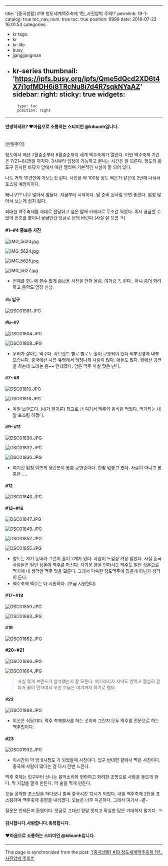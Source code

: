 
---
title: '[중국생활] #19  청도세계맥주축제 1탄_사진압박 주의!!'
permlink: 19-1-
catalog: true
toc_nav_num: true
toc: true
position: 9999
date: 2018-07-22 16:01:54
categories:
- kr
tags:
- kr
- kr-life
- busy
- jjangjjangman
- kr-series
thumbnail: 'https://ipfs.busy.org/ipfs/Qme5dQcd2XD6t4X7j1gfMDH6i8TRcNu8i7d4R7sqkNYaAZ'
sidebar:
    right:
        sticky: true
widgets:
    -
        type: toc
        position: right
---



#### 안녕하세요? ♥마음으로 소통하는 스티미언 @kibumh입니다.
<br>
[반말주의]

청도에서 매년 7월중순부터 8월중순까지
세계 맥주축제가 열린다.
이번 맥주축제 기간은 7/21~8/25일 까지다.
3시부타 입장이 가능하고 끝나는 시간은 잘 모른다.
청도의 황도구 진사탄 바닷가 앞에서 매년 열리며 
기본적인 시설이 잘 되어 있다. 

나도 거의 10년만에 가보는것 같다.
사진을 약 100장 정도 찍은거 같은데
2번에 나눠서 포스팅 예정이이다. 

왜냐구??  너무 많아서 힘들다.
지금부터 시작이다. 맘 준비 된사람 보면 좋겠다.
엄청 많아서 보는게 쉽지 않다.

최대한 맥주축제를 제대로 전달하고 싶은 맘에
카메라로 무조건 찍었다.
혹시 궁금할 수 있어 번호를 붙이니 궁금한건 
댓글로 문의 바란다.(사실 잘 모름 ㅋ)

#### #1~#4 홍보용 사진

![IMG_5623.jpg](https://ipfs.busy.org/ipfs/Qme5dQcd2XD6t4X7j1gfMDH6i8TRcNu8i7d4R7sqkNYaAZ)

![IMG_5624.jpg](https://ipfs.busy.org/ipfs/QmRCdh4XTseAtUV45A98AJmD8jQfnbihbMT9RCK73vMEeL)

![IMG_5625.jpg](https://ipfs.busy.org/ipfs/QmYm791Kb7uzZzhz9XxLnSSWCwqzqdJApZS6whaoLEocgM)

![IMG_5627.jpg](https://ipfs.busy.org/ipfs/QmbZdWFJDubMYHe1QowYDabeLrnrgvThpkSnqgmgoMtJyc)

- 전체를 한눈에 볼수 있게 홍보용 사진을 먼저 올림.
  이거랑 똑 같다.. 아니 좀더 화려하고 음악도 엄청 신남.

#### #5 입구 
![DSC01981.JPG](https://ipfs.busy.org/ipfs/QmZGBng82Hdu8dVKifNVWHjDe1ot3MADMTg7qhR6E85evp)

#### #6~#7
![DSC01804.JPG](https://ipfs.busy.org/ipfs/QmWognpohiCsQQMS8nSVM5fV3addcYTUn6DHiNc7MG891F)

![DSC01808.JPG](https://ipfs.busy.org/ipfs/QmY7yyhd42dWNFhpwjqDjDUwo2Wrvnmb3p5UKvSKD4GCA4)
 - 우리가 잘아는 맥주다.
 각브랜드 별로 별로도 홀이 구분되어 있다
외부전경과 내부 모습니다. 중국에선 나름 유명해서
엄청나게 사람이 많다. 애들도 많다.
앞에선 공연을 하는데 노래는 음~~ 안돼겠다.
암튼 맥주 마실 맛은 난다.

#### #7~#8
![DSC01810.JPG](https://ipfs.busy.org/ipfs/QmWs8P36KUDLPcykGqkzgaYctHooR2d1TVKzegXa8CXQN2)

![DSC01816.JPG](https://ipfs.busy.org/ipfs/QmbC6e5ECB4BwwXusRBi2WwwBGcMstDZvXC1YsdBfxjfip)
 - 독일 브랜드다. (내가 알기론)
 참고로 난 여기서 맥주와 음식을 먹었다. 
먹거리는 내일 포스팅 하겠다.

#### #9~#11
![DSC01830.JPG](https://ipfs.busy.org/ipfs/QmP1bSQJFbBC3Lip5w2KB3CHL89skbyvpBrTg9AE1Nurfm)

![DSC01832.JPG](https://ipfs.busy.org/ipfs/QmW8Bp3BMeYoodkMnSCfD8ptcjzSW1LkCV3WBtfdpPTSM9)

![DSC01836.JPG](https://ipfs.busy.org/ipfs/Qmbv161sZEbnr5DeKDsxKxHW2Vi87MEdNCd7ixw7geNWoK)
- 여기건 엄청 이쁘게 생긴분이 봉춤 공연중이다.
한참 넋놓고 봤다. 사람이 아니고 봉춤을 ....

#### #12
![DSC01840.JPG](https://ipfs.busy.org/ipfs/QmTnAW2LRgHHuykNMeAtW2ZzRb2ZUfYpnkuwtbntp5Q6re)

#### #13~#16 
![DSC01847.JPG](https://ipfs.busy.org/ipfs/QmTy8LRUmtBM2w5BgzUqRq3jrhSQqrqdgQh18scJv2wBBt)

![DSC01849.JPG](https://ipfs.busy.org/ipfs/QmVH1Ue7V4xeyCFAYqNfXDkDRbkbgT5JJCum1tCRWGcpfK)

![DSC01852.JPG](https://ipfs.busy.org/ipfs/QmYXWobJqQc6f67STdN1RYn1RsrzesmdhHfexgqfxUpLdN)

![DSC01855.JPG](https://ipfs.busy.org/ipfs/QmSE7Hc1Ms8rF1ENCf5Tw96fGay9snT49vVxtReKHqmbQd)

- 청도는 자기 동네라 그런지 홀이 2개가 있다.
  사람이 느낌상 가장 많았다. 
사실 중국사람들은 일반 상온에 맥주를 마신다.
차가운 물을 안마시듯 맥주도 일반 상온으로 먹기에
내 생각엔 맥주 맛을 모른다. 그래서 익숙한 청도맥주에
많은게 아닌가 생각이 든다.
- 맥주축제 맥주는 다 시원하다. (조금 시원한다)

#### #17~#18
![DSC01859.JPG](https://ipfs.busy.org/ipfs/QmP3nNRdzSxoExAX1T5K9GPrpCFsT4tkqMCJYMY9VrWyv2)

![DSC01860.JPG](https://ipfs.busy.org/ipfs/QmYHMMJkjaXi235Na7XX9ffVTd9y5knhZhajgd2yPbcuUm)

#### #19
![DSC01862.JPG](https://ipfs.busy.org/ipfs/QmdcEFu8K1k5dtRuupU25WeoUnyv7r527to7dMkW1SAhvz)

#### #20~#21
![DSC01866.JPG](https://ipfs.busy.org/ipfs/QmWw7pWcA2vw4B14Y9BnpJsdwhxRDGUz3JMSYwf9Av4Kx8)

![DSC01864.JPG](https://ipfs.busy.org/ipfs/QmY27eVcKeznoJWxWXcxYEBSFh81BqsRQoQZSAzqCEPF6z)

> 사실 몇개 브랜드가 참석했는지 잘 모른다.
여기까지가 저녁도 안먹고 열심히 걷다가 끝이 안보여서
우선 오늘은 여기까지 하기로 했다.

#### #22
![DSC01888.JPG](https://ipfs.busy.org/ipfs/QmPgeNBbcm2poCWpxQFHV25TtkUhiPcyZ2huE5uMc68Mz2)

- 이곳은 식당가다.  맥주 축제행사를 하는 곳이라
그런지 모두 맥주를 전문으로 하는 맥주집이다.


#### #23
![DSC01932.JPG](https://ipfs.busy.org/ipfs/QmNQo6rzu8wjGWhdNbDsqX9MuJW9zecRDFYvEk8JEZjknn)
- 이시간이 약 밤 9시정도 가 되었을때 사진이다.
입구 반대편 끝에서 찍은 사진이다.
중국에 사람이 많다는 걸 다시 한번 느낀다.

맥주 축제는 입구부터 신나는 음악소리와 현란하고 화려한
조명으로 사람을 들뜨게 한다.
막 지갑을 열게 만든다.  막 술을 먹게 만든다.

오늘 공약한 포스팅을 하다보니 벌써 중국시간 12시가
되었다. 내일 맥주축제 2탄을 포스팅하며 맥주축제
총편을 내리겠다.  오늘은 너무 피곤하다. 그래서
여기서 -끝-

질문은 언제든지 환영이다. 댓글로
그대신 정말 멋지고 확실한 답은 기대하지 말기다. ㅋ

#### 감사합니다.사랑합니다.축복합니다.
#### ♥마음으로 소통하는 스티미언 @kibumh입니다.
















- - -

This page is synchronized from the post: ['[중국생활] #19  청도세계맥주축제 1탄_사진압박 주의!!'](https://steemit.com/@kibumh/19-1-)
